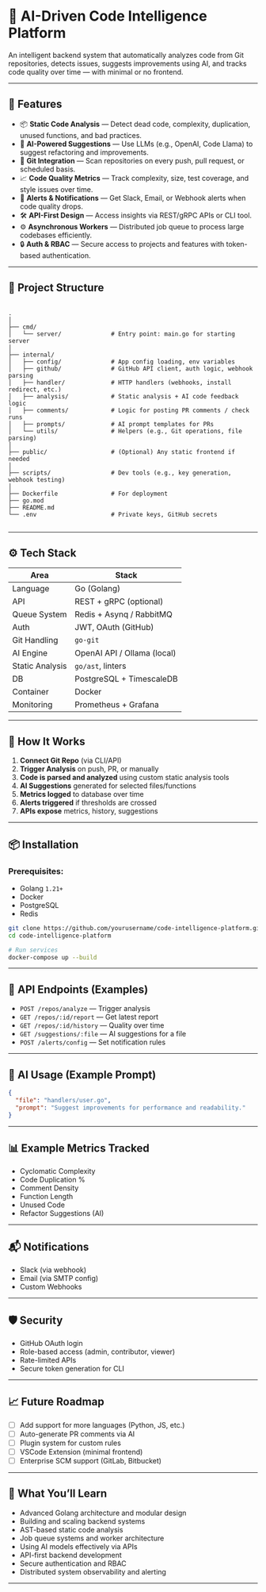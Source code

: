 # 🧠 AI-Driven Code Intelligence Platform

An intelligent backend system that automatically analyzes code from Git repositories, detects issues, suggests improvements using AI, and tracks code quality over time — with minimal or no frontend.

---

## 🚀 Features

- 📦 **Static Code Analysis** — Detect dead code, complexity, duplication, unused functions, and bad practices.
- 🤖 **AI-Powered Suggestions** — Use LLMs (e.g., OpenAI, Code Llama) to suggest refactoring and improvements.
- 🔁 **Git Integration** — Scan repositories on every push, pull request, or scheduled basis.
- 📈 **Code Quality Metrics** — Track complexity, size, test coverage, and style issues over time.
- 🔔 **Alerts & Notifications** — Get Slack, Email, or Webhook alerts when code quality drops.
- 🛠 **API-First Design** — Access insights via REST/gRPC APIs or CLI tool.
- ⚙️ **Asynchronous Workers** — Distributed job queue to process large codebases efficiently.
- 🔒 **Auth & RBAC** — Secure access to projects and features with token-based authentication.

---

## 📁 Project Structure

```

.
│
├── cmd/
│   └── server/              # Entry point: main.go for starting server
│
├── internal/
│   ├── config/              # App config loading, env variables
│   ├── github/              # GitHub API client, auth logic, webhook parsing
│   ├── handler/             # HTTP handlers (webhooks, install redirect, etc.)
│   ├── analysis/            # Static analysis + AI code feedback logic
│   ├── comments/            # Logic for posting PR comments / check runs
│   ├── prompts/             # AI prompt templates for PRs
│   └── utils/               # Helpers (e.g., Git operations, file parsing)
│
├── public/                  # (Optional) Any static frontend if needed
│
├── scripts/                 # Dev tools (e.g., key generation, webhook testing)
│
├── Dockerfile               # For deployment
├── go.mod
├── README.md
└── .env                     # Private keys, GitHub secrets


```

---

## ⚙️ Tech Stack

| Area            | Stack                       |
| --------------- | --------------------------- |
| Language        | Go (Golang)                 |
| API             | REST + gRPC (optional)      |
| Queue System    | Redis + Asynq / RabbitMQ    |
| Auth            | JWT, OAuth (GitHub)         |
| Git Handling    | `go-git`                    |
| AI Engine       | OpenAI API / Ollama (local) |
| Static Analysis | `go/ast`, linters           |
| DB              | PostgreSQL + TimescaleDB    |
| Container       | Docker                      |
| Monitoring      | Prometheus + Grafana        |

---

## 🧪 How It Works

1. **Connect Git Repo** (via CLI/API)
2. **Trigger Analysis** on push, PR, or manually
3. **Code is parsed and analyzed** using custom static analysis tools
4. **AI Suggestions** generated for selected files/functions
5. **Metrics logged** to database over time
6. **Alerts triggered** if thresholds are crossed
7. **APIs expose** metrics, history, suggestions

---

## 📦 Installation

### Prerequisites:

- Golang `1.21+`
- Docker
- PostgreSQL
- Redis

```bash
git clone https://github.com/yourusername/code-intelligence-platform.git
cd code-intelligence-platform

# Run services
docker-compose up --build
```

---

## 🔌 API Endpoints (Examples)

- `POST /repos/analyze` — Trigger analysis
- `GET /repos/:id/report` — Get latest report
- `GET /repos/:id/history` — Quality over time
- `GET /suggestions/:file` — AI suggestions for a file
- `POST /alerts/config` — Set notification rules

---

## 🤖 AI Usage (Example Prompt)

```json
{
  "file": "handlers/user.go",
  "prompt": "Suggest improvements for performance and readability."
}
```

---

## 📊 Example Metrics Tracked

- Cyclomatic Complexity
- Code Duplication %
- Comment Density
- Function Length
- Unused Code
- Refactor Suggestions (AI)

---

## 📬 Notifications

- Slack (via webhook)
- Email (via SMTP config)
- Custom Webhooks

---

## 🛡 Security

- GitHub OAuth login
- Role-based access (admin, contributor, viewer)
- Rate-limited APIs
- Secure token generation for CLI

---

## 📈 Future Roadmap

- [ ] Add support for more languages (Python, JS, etc.)
- [ ] Auto-generate PR comments via AI
- [ ] Plugin system for custom rules
- [ ] VSCode Extension (minimal frontend)
- [ ] Enterprise SCM support (GitLab, Bitbucket)

---

## 🧠 What You’ll Learn

- Advanced Golang architecture and modular design
- Building and scaling backend systems
- AST-based static code analysis
- Job queue systems and worker architecture
- Using AI models effectively via APIs
- API-first backend development
- Secure authentication and RBAC
- Distributed system observability and alerting

---

